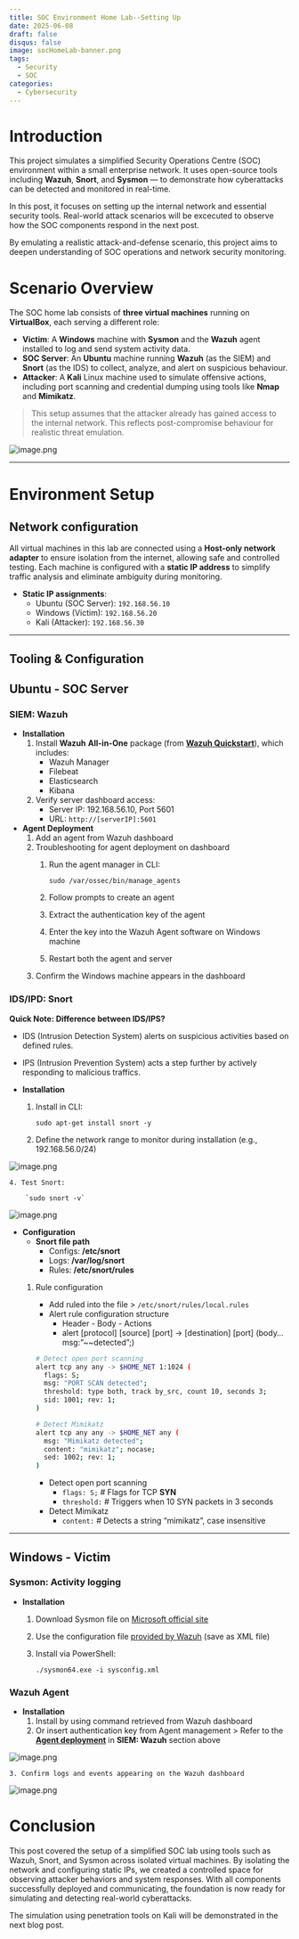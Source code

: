 ```yaml
---
title: SOC Environment Home Lab--Setting Up
date: 2025-06-08
draft: false
disqus: false
image: socHomeLab-banner.png
tags:
  - Security
  - SOC
categories: 
  - Cybersecurity
---
```

# Introduction

This project simulates a simplified Security Operations Centre (SOC) environment within a small enterprise network. It uses open-source tools including **Wazuh**, **Snort**, and **Sysmon** — to demonstrate how cyberattacks can be detected and monitored in real-time. 

In this post, it focuses on setting up the internal network and essential security tools. Real-world attack scenarios will be excecuted to observe how the SOC components respond in the next post.

By emulating a realistic attack-and-defense scenario, this project aims to deepen understanding of SOC operations and network security monitoring.

# Scenario Overview

The SOC home lab consists of **three virtual machines** running on **VirtualBox**, each serving a different role:

- **Victim**: A **Windows** machine with **Sysmon** and the **Wazuh** agent installed to log and send system activity data.
- **SOC Server**: An **Ubuntu** machine running **Wazuh** (as the SIEM) and **Snort** (as the IDS) to collect, analyze, and alert on suspicious behaviour.
- **Attacker**: A **Kali** Linux machine used to simulate offensive actions, including port scanning and credential dumping using tools like **Nmap** and **Mimikatz**.

> This setup assumes that the attacker already has gained access to the internal network. This reflects post-compromise behaviour for realistic threat emulation.

![image.png](diagram.png)

---

# Environment Setup

## Network configuration

All virtual machines in this lab are connected using a **Host-only network adapter** to ensure isolation from the internet, allowing safe and controlled testing. Each machine is configured with a **static IP address** to simplify traffic analysis and eliminate ambiguity during monitoring.

- **Static IP assignments**:
    - Ubuntu (SOC Server): `192.168.56.10`
    - Windows (Victim): `192.168.56.20`
    - Kali (Attacker): `192.168.56.30`

---

## Tooling & Configuration

## Ubuntu - SOC Server

### SIEM: Wazuh

- **Installation**
    1. Install **Wazuh** **All-in-One** package (from [**Wazuh Quickstart**](https://documentation.wazuh.com/current/quickstart.html)), which includes:
        - Wazuh Manager
        - Filebeat
        - Elasticsearch
        - Kibana
    2. Verify server dashboard access:
        - Server IP: 192.168.56.10, Port 5601
        - URL: `http://[serverIP]:5601`
- **Agent Deployment**
    1. Add an agent from Wazuh dashboard
    2. Troubleshooting for agent deployment on dashboard
        1. Run the agent manager in CLI:
            
             `sudo /var/ossec/bin/manage_agents` 
            
        2. Follow prompts to create an agent
        3. Extract the authentication key of the agent
        4. Enter the key into the Wazuh Agent software on Windows machine
        5. Restart both the agent and server
    3. Confirm the Windows machine appears in the dashboard

### IDS/IPD: Snort

**Quick Note: Difference between IDS/IPS?**

- IDS (Intrusion Detection System) alerts on suspicious activities based on defined rules.
- IPS (Intrusion Prevention System) acts a step further by actively responding to malicious traffics.

- **Installation**
    1. Install in CLI:
        
        `sudo apt-get install snort -y`
        
    2. Define the network range to monitor during installation (e.g., 192.168.56.0/24)

![image.png](snort-installation.png)
        
    4. Test Snort:
        
        `sudo snort -v`
        
![image.png](snort-test.png)
        

- **Configuration**
  - **Snort file path**
    - Configs: **/etc/snort**
    - Logs: **/var/log/snort**
    - Rules: **/etc/snort/rules**
  1. Rule configuration
      - Add ruled into the file > `/etc/snort/rules/local.rules`
      - Alert rule configuration structure
          - Header - Body - Actions
          - alert [protocol] [source] [port]  → [destination] [port] (body… msg:”~~detected”;)
          
      ```bash
      # Detect open port scanning
      alert tcp any any -> $HOME_NET 1:1024 (
        flags: S;
        msg: "PORT SCAN detected";
        threshold: type both, track by_src, count 10, seconds 3;
        sid: 1001; rev: 1;
      )
      
      # Detect Mimikatz
      alert tcp any any -> $HOME_NET any (
        msg: "Mimikatz detected";
        content: "mimikatz"; nocase;
        sed: 1002; rev: 1;
      )
      ```
      
      - Detect open port scanning
          - `flags: S;` # Flags for TCP **SYN**
          - `threshold:` # Triggers when 10 SYN packets in 3 seconds
      - Detect Mimikatz
          - `content:` # Detects a string “mimikatz”, case insensitive
  

---

## Windows - Victim

### Sysmon: Activity logging

- **Installation**
    1. Download Sysmon file on [Microsoft official site](https://learn.microsoft.com/en-us/sysinternals/downloads/sysmon)
    2. Use the configuration file [provided by Wazuh](https://wazuh.com/resources/blog/emulation-of-attack-techniques-and-detection-with-wazuh/sysmonconfig.xml) (save as XML file)
    3. Install via PowerShell:
        
        `./sysmon64.exe -i sysconfig.xml`
        

### Wazuh Agent

- **Installation**
    1. Install by using command retrieved from Wazuh dashboard
    2. Or insert authentication key from Agent management
      > Refer to the [**Agent deployment**](https://www.notion.so/Home-Lab-SOC-Project-Setting-UP-2017754e3fa080a38c38d53645bd9bf0?pvs=21) in **SIEM: Wazuh** section above

![image.png](wazuh-agent.png)
  
    3. Confirm logs and events appearing on the Wazuh dashboard

![image.png](wazuh-dashboard.png)


# Conclusion

This post covered the setup of a simplified SOC lab using tools such as Wazuh, Snort, and Sysmon across isolated virtual machines. By isolating the network and configuring static IPs, we created a controlled space for observing attacker behaviors and system responses. With all components successfully deployed and communicating, the foundation is now ready for simulating and detecting real-world cyberattacks.

The simulation using penetration tools on Kali will be demonstrated in the next blog post.
